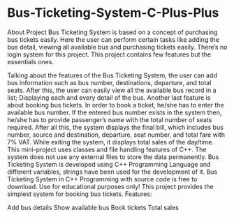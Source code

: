 # Bus-Ticketing-System-C-Plus-Plus
About Project
Bus Ticketing System is based on a concept of purchasing bus tickets easily. Here the user can perform certain tasks like adding the bus detail, viewing all available bus and purchasing tickets easily. There’s no login system for this project. This project contains few features but the essentials ones.

Talking about the features of the Bus Ticketing System, the user can add bus information such as bus number, destinations, departure, and total seats. After this, the user can easily view all the available bus record in a list; Displaying each and every detail of the bus. Another last feature is about booking bus tickets. In order to book a ticket, he/she has to enter the available bus number. If the entered bus number exists in the system then, he/she has to provide passenger’s name with the total number of seats required. After all this, the system displays the final bill, which includes bus number, source and destination, departure, seat number, and total fare with 7% VAT. While exiting the system, it displays total sales of the day/time.
This mini-project uses classes and file handling features of C++. The system does not use any external files to store the data permanently. Bus Ticketing System is developed using C++ Programming Language and different variables, strings have been used for the development of it. Bus Ticketing System in C++ Programming with source code is free to download. Use for educational purposes only! This project provides the simplest system for booking bus tickets.
Features:

Add bus details
Show available bus
Book tickets
Total sales
